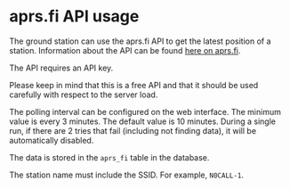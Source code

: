 # aprs.fi API usage

The ground station can use the aprs.fi API to get the latest position of a
station. Information about the API can be found
[here on aprs.fi](https://aprs.fi/page/api).

The API requires an API key.

Please keep in mind that this is a free API and that it should be used carefully
with respect to the server load.

The polling interval can be configured on the web interface. The minimum value
is every 3 minutes. The default value is 10 minutes. During a single run,
if there are 2 tries that fail (including not finding data), it will be 
automatically disabled.

The data is stored in the `aprs_fi` table in the database.

The station name must include the SSID. For example, `N0CALL-1`.